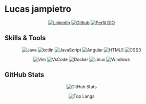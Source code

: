 # Lucas jampietro

<div align="center">

[![LinkedIn](https://img.shields.io/badge/LinkedIn-0c1014?style=for-the-badge&logo=linkedin&logoColor=0E76A8)](https://www.linkedin.com/in/lucas-jampietro-105716b4/)
[![Github](https://img.shields.io/badge/github-0c1014?style=for-the-badge&logo=github&logoColor=fff)](https://github.com/ljampietro)
[![Perfil DIO](https://img.shields.io/badge/-Dio.me-7f28b4?style=for-the-badge)](https://web.dio.me/users/lucas_jampietro)

</div>

## Skills & Tools

<div align="center">

![Java](https://img.shields.io/badge/Java-0c1014?style=for-the-badge&logo=java)
![kotlin](https://img.shields.io/badge/Kotlin-0c1014?style=for-the-badge&logo=Kotlin)
![JavaScript](https://img.shields.io/badge/JavaScript-0c1014?style=for-the-badge&logo=javascript)
![Angular](https://img.shields.io/badge/Angular-0c1014?style=for-the-badge&logo=Angular)
![HTML5](https://img.shields.io/badge/HTML5-0c1014?style=for-the-badge&logo=html5)
![CSS3](https://img.shields.io/badge/CSS3-0c1014?style=for-the-badge&logo=css3&logoColor=264CE4)

![Vim](https://img.shields.io/badge/vim-0c1014?style=for-the-badge&logo=Vim)
![VsCode](https://img.shields.io/badge/VsCode-0c1014?style=for-the-badge&logo=visualstudiocode)
![Docker](https://img.shields.io/badge/Docker-0c1014?style=for-the-badge&logo=Docker)
![Linux](https://img.shields.io/badge/Linux-0c1014?style=for-the-badge&logo=linux)
![Windows](https://img.shields.io/badge/Windows-0c1014?style=for-the-badge&logo=windows11)

</div>

## GitHub Stats

<div align="center">

![GitHub Stats](https://github-readme-stats.vercel.app/api?username=ljampietro&theme=gotham&border_color=0c1014&show_icons=true&icon-color=98cfcc&hide_title=true&hide=stars)

![Top Langs](https://github-readme-stats-git-masterrstaa-rickstaa.vercel.app/api/top-langs/?username=ljampietro&layout=donut&bg_color=0c1014&border_color=0c1014&title_color=1c6956&text_color=98cfcc)

</div>
